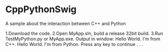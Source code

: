 CppPythonSwig
=============

A sample about the interaction between C++ and Python

1.Download the code.
2.Open MyApp.sln, build a release 32bit build.
3.Run TestMyPython.py or MyApp.exe. Output in window:
Hello World. I'm from C++.
Hello World. I'm from Python.
Press any key to continue . . .
